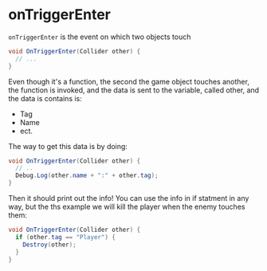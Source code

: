 # onTriggerEnter

`onTriggerEnter` is the event on which two objects touch

``` csharp
void OnTriggerEnter(Collider other) {
  // ...
}
```

Even though it's a function, the second the game object touches another, the function is invoked, and the data is sent to the variable, called other, and the data is contains is:

- Tag
- Name
- ect.

The way to get this data is by doing:

``` csharp
void OnTriggerEnter(Collider other) {
  // ..
  Debug.Log(other.name + ":" + other.tag);
}
```

Then it should print out the info! You can use the info in if statment in any way, but the ths example we will kill the player when the enemy touches them:

``` csharp
void OnTriggerEnter(Collider other) {
  if (other.tag == "Player") {
    Destroy(other);
  } 
}
```
